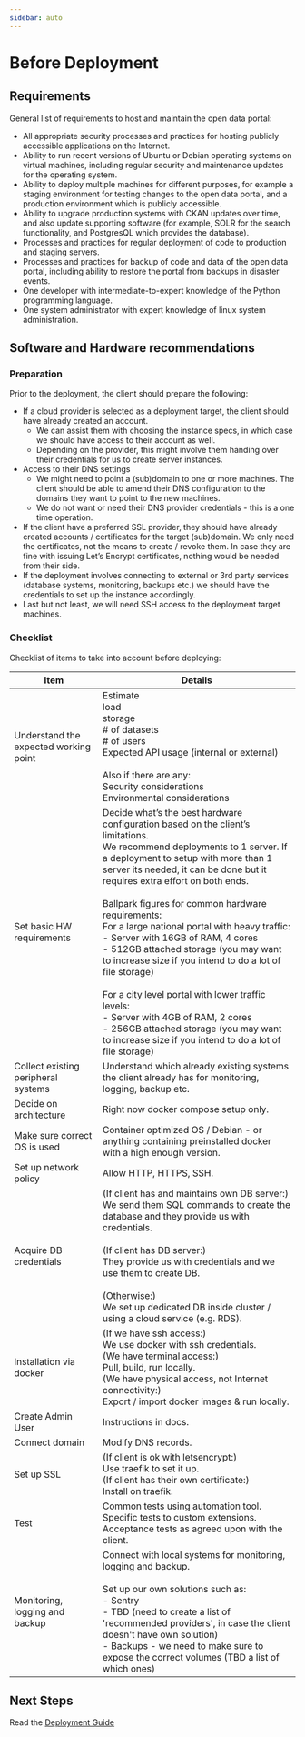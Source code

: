 ```yaml
---
sidebar: auto
---
```


# Before Deployment

## Requirements

General list of requirements to host and maintain the open data portal:

- All appropriate security processes and practices for hosting publicly accessible applications on the Internet.
- Ability to run recent versions of Ubuntu or Debian operating systems on virtual machines, including regular security and maintenance updates for the operating system.
- Ability to deploy multiple machines for different purposes, for example a staging environment for testing changes to the open data portal, and a production environment which is publicly accessible.
- Ability to upgrade production systems with CKAN updates over time, and also update supporting software (for example, SOLR for the search functionality, and PostgresQL which provides the database).
- Processes and practices for regular deployment of code to production and staging servers.
- Processes and practices for backup of code and data of the open data portal, including ability to restore the portal from backups in disaster events.
- One developer with intermediate-to-expert knowledge of the Python programming language.
- One system administrator with expert knowledge of linux system administration.

## Software and Hardware recommendations

### Preparation

Prior to the deployment, the client should prepare the following:

- If a cloud provider is selected as a deployment target, the client should have already created an account.
  - We can assist them with choosing the instance specs, in which case we should have access to their account as well.
  - Depending on the provider, this might involve them handing over their credentials for us to create server instances.
- Access to their DNS settings
  - We might need to point a (sub)domain to one or more machines. The client should be able to amend their DNS configuration to the domains they want to point to the new machines.
  - We do not want or need their DNS provider credentials - this is a one time operation.
- If the client have a preferred SSL provider, they should have already created accounts / certificates for the target (sub)domain. We only need the certificates, not the means to create / revoke them. In case they are fine with issuing Let’s Encrypt certificates, nothing would be needed from their side.
- If the deployment involves connecting to external or 3rd party services (database systems, monitoring, backups etc.) we should have the credentials to set up the instance accordingly.
- Last but not least, we will need SSH access to the deployment target machines.

### Checklist

Checklist of items to take into account before deploying:

|Item |Details|
|-----|------|
|Understand the expected working point|Estimate <br> load <br> storage <br> # of datasets <br> # of users <br>Expected API usage (internal or external) <br> <br> Also if there are any: <br> Security considerations <br> Environmental considerations|
|Set basic HW requirements|Decide what’s the best hardware configuration based on the client’s limitations. <br> We recommend deployments to 1 server. If a deployment to setup with more than 1 server its needed, it can be done but it requires extra effort on both ends. <br><br> Ballpark figures for common hardware requirements: <br> For a large national portal with heavy traffic: <br> - Server with 16GB of RAM, 4 cores <br> - 512GB attached storage (you may want to increase size if you intend to do a lot of file storage) <br><br> For a city level portal with lower traffic levels: <br> - Server with 4GB of RAM, 2 cores <br> - 256GB attached storage (you may want to increase size if you intend to do a lot of file storage)|
|Collect existing peripheral systems|Understand which already existing systems the client already has for monitoring, logging, backup etc.|
|Decide on architecture|Right now docker compose setup only.|
|Make sure correct OS is used|Container optimized OS / Debian - or anything containing preinstalled docker with a high enough version.|
|Set up network policy|Allow HTTP, HTTPS, SSH.|
|Acquire DB credentials| (If client has and maintains own DB server:) <br> We send them SQL commands to create the database and they provide us with credentials. <br><br> (If client has DB server:) <br> They provide us with credentials and we use them to create DB. <br><br>(Otherwise:) <br> We set up dedicated DB inside cluster / using a cloud service (e.g. RDS).|
|Installation via docker| (If we have ssh access:) <br> We use docker with ssh credentials. <br> (We have terminal access:) <br>Pull, build, run locally.<br>(We have physical access, not Internet connectivity:)<br>Export / import docker images & run locally.|
|Create Admin User|Instructions in docs.|
|Connect domain|Modify DNS records.
|Set up SSL|(If client is ok with letsencrypt:) <br> Use traefik to set it up. <br> (If client has their own certificate:) <br>Install on traefik.
|Test|Common tests using automation tool.<br>Specific tests to custom extensions.<br>Acceptance tests as agreed upon with the client.
|Monitoring, logging and backup|Connect with local systems for monitoring, logging and backup. <br><br>Set up our own solutions such as: <br>- Sentry<br>- TBD (need to create a list of 'recommended providers', in case the client doesn't have own solution)<br>- Backups - we need to make sure to expose the correct volumes (TBD a list of which ones)|

## Next Steps

Read the [Deployment Guide](/migration/ccd/deployment)
